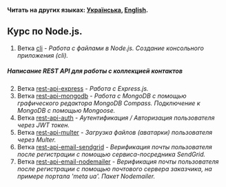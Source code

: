 **Читать на других языках: [Українська](./README.ua.md), [English](./README.en.md).**

## Курс по Node.js.

1. Ветка [cli](https://github.com/YevhenChementsov/node-full-course/tree/cli) - *Работа с файлами в Node.js. Создание консольного приложения (cli).*
##### Написание REST API для работы с коллекцией контактов
2. Ветка [rest-api-express](https://github.com/YevhenChementsov/node-full-course/tree/rest-api-express) - *Работа с Express.js.*
3. Ветка [rest-api-mongodb](https://github.com/YevhenChementsov/node-full-course/tree/rest-api-mongodb) - *Работа с MongoDB с помощью графического редактора MongoDB Compass. Подключение к MongoDB с помощью Mongoose.*
4. Ветка [rest-api-auth](https://github.com/YevhenChementsov/node-full-course/tree/rest-api-auth) - *Аутентификация / Авторизация пользователя через JWT токен.*
5. Ветка [rest-api-multer](https://github.com/YevhenChementsov/node-full-course/tree/rest-api-multer) - *Загрузка файлов (аватарки) пользователя через Multer.*
6. Ветка [rest-api-email-sendgrid](https://github.com/YevhenChementsov/node-full-course/tree/rest-api-email-sendgrid) - *Верификация почты пользователя после регистрации с помощью сервиса-посредника SendGrid.*
7. Ветка [rest-api-email-nodemailer](https://github.com/YevhenChementsov/node-full-course/tree/rest-api-email-nodemailer) - *Верификация почты пользователя после регистрации с помощью почтового сервера заказчика, на примере портала 'meta ua'. Пакет Nodemailer.*
